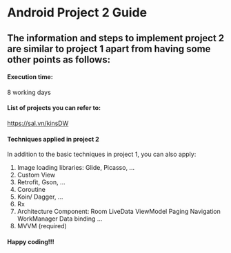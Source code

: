 # Android Project 2 Guide

## The information and steps to implement project 2 are similar to project 1 apart from having some other points as follows:
#### Execution time:
8 working days 

#### List of projects you can refer to:
https://sal.vn/kinsDW

#### Techniques applied in project 2
In addition to the basic techniques in project 1, you can also apply:
1. Image loading libraries: Glide, Picasso, ...
2. Custom View
3. Retrofit, Gson, ...
4. Coroutine
5. Koin/ Dagger, ...
6. Rx
7. Architecture Component:
    Room
    LiveData
    ViewModel
    Paging
    Navigation
    WorkManager
    Data binding
    ...
8. MVVM (required)

#### Happy coding!!!
